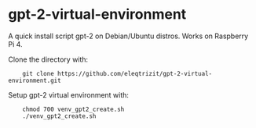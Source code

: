 # gpt-2-virtual-environment
A quick install script gpt-2 on Debian/Ubuntu distros.  Works on Raspberry Pi 4.

Clone the directory with:
```
	git clone https://github.com/eleqtrizit/gpt-2-virtual-environment.git
```

Setup gpt-2 virtual environment with:
```
	chmod 700 venv_gpt2_create.sh
	./venv_gpt2_create.sh
```

